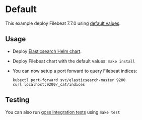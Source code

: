 # Default

This example deploy Filebeat 7.7.0 using [default values][].


## Usage

* Deploy [Elasticsearch Helm chart][].

* Deploy Filebeat chart with the default values: `make install`

* You can now setup a port forward to query Filebeat indices:

  ```
  kubectl port-forward svc/elasticsearch-master 9200
  curl localhost:9200/_cat/indices
  ```


## Testing

You can also run [goss integration tests][] using `make test`


[elasticsearch helm chart]: https://github.com/elastic/helm-charts/tree/7.7/elasticsearch/examples/default/
[goss integration tests]: https://github.com/elastic/helm-charts/tree/7.7/filebeat/examples/default/test/goss.yaml
[default values]: https://github.com/elastic/helm-charts/tree/7.7/filebeat/values.yaml
